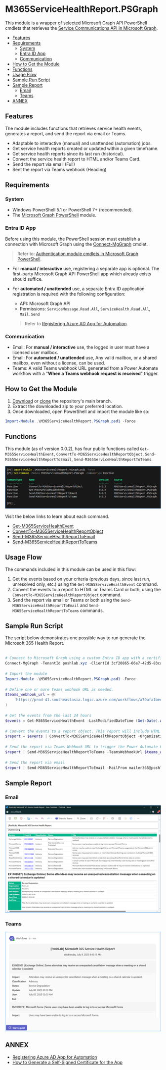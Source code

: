 # M365ServiceHealthReport.PSGraph

This module is a wrapper of selected Microsoft Graph API PowerShell cmdlets that retrieves the [Service Communications API in Microsoft Graph](https://learn.microsoft.com/en-us/graph/api/resources/service-communications-api-overview).

- [Features](#features)
- [Requirements](#requirements)
  - [System](#system)
  - [Entra ID App](#entra-id-app)
  - [Communication](#communication)
- [How to Get the Module](#how-to-get-the-module)
- [Functions](#functions)
- [Usage Flow](#usage-flow)
- [Sample Run Script](#sample-run-script)
- [Sample Report](#sample-report)
  - [Email](#email)
  - [Teams](#teams)
- [ANNEX](#annex)

## Features

The module includes functions that retrieves service health events, generates a report, and send the report via email or Teams.

- Adaptable to interactive (manual) and unattended (automation) jobs.
- Get service health reports created or updated within a given timeframe.
- Get service health reports since its last run (historical).
- Convert the service health report to HTML and/or Teams Card.
- Send the report via email (Full)
- Sent the report via Teams webhook (Heading)

## Requirements

### System

- Windows PowerShell 5.1 or PowerShell 7+ (recommended).
- The [Microsoft Graph PowerShell](https://learn.microsoft.com/en-us/powershell/microsoftgraph/installation) module.

### Entra ID App

Before using this module, the PowerShell session must establish a connection with Microsoft Graph using the [Connect-MgGraph](https://learn.microsoft.com/en-us/powershell/module/microsoft.graph.authentication/connect-mggraph) cmdlet.

> Refer to: [Authentication module cmdlets in Microsoft Graph PowerShell](https://learn.microsoft.com/en-us/powershell/microsoftgraph/authentication-commands).

- For **manual / interactive** use, registering a separate app is optional. The first-party Microsoft Graph API PowerShell app which already exists should suffice.

- For **automated / unattended** use, a separate Entra ID application registration is required with the following configuration:
  - API: Microsoft Graph API
  - Permissions: `ServiceMessage.Read.All`, `ServiceHealth.Read.All`, `Mail.Send`

  > Refer to [Registering Azure AD App for Automation](resource/docs/ANNEX/register-app/Registering-Azure-AD-App-for-Automation.md).

### Communication

- Email: For **manual / interactive** use, the logged in user must have a licensed user mailbox.
- Email: For **automated / unattended** use, Any valid mailbox, or a shared mailbox, even without a license, can be used.
- Teams: A valid Teams webhook URL generated from a Power Automate workflow with a "**When a Teams webhook request is received**" trigger.

## How to Get the Module

1. [Download](https://github.com/junecastillote/M365ServiceHealthReport.PSGraph/archive/refs/heads/main.zip) or [clone](https://github.com/junecastillote/M365ServiceHealthReport.PSGraph.git) the repository's main branch.
2. Extract the downloaded zip to your preferred location.
3. Once downloaded, open PowerShell and import the module like so:

  ```powershell
  Import-Module .\M365ServiceHealthReport.PSGraph.psd1 -Force
  ```

## Functions

This module (as of version 0.0.2), has four public functions called `Get-M365ServiceHealthEvent`, `ConvertTo-M365ServiceHealthReportObject`, `Send-M365ServiceHealthReportToEmail`, `Send-M365ServiceHealthReportToTeams`.

![Public functions](resource/images/functions.png)

Visit the below links to learn about each command.

- [Get-M365ServiceHealthEvent](resource/docs/Get-M365ServiceHealthEvent/Get-M365ServiceHealthEvent.md)
- [ConvertTo-M365ServiceHealthReportObject](resource/docs/ConvertTo-M365ServiceHealthReportObject/ConvertTo-M365ServiceHealthReportObject.md)
- [Send-M365ServiceHealthReportToEmail](resource/docs/Send-M365ServiceHealthReportToEmail/Send-M365ServiceHealthReportToEmail.md)
- [Send-M365ServiceHealthReportToTeams](resource/docs/Send-M365ServiceHealthReportToTeams/Send-M365ServiceHealthReportToTeams.md)

## Usage Flow

The commands included in this module can be used in this flow:

1. Get the events based on your criteria (previous days, since last run, unresolved only, etc.) using the `Get-M365ServiceHealthEvent` command.
2. Convert the events to a report to HTML or Teams Card or both, using the `ConvertTo-M365ServiceHealthReportObject` command.
3. Send the report via email or Teams or both using the `Send-M365ServiceHealthReportToEmail` and `Send-M365ServiceHealthReportToTeams` commands.

## Sample Run Script

The script below demonstrates one possible way to run generate the Microsoft 365 Health Report.

```PowerShell

# Connect to Microsoft Graph using a custom Entra ID app with a certificate credential.
Connect-MgGraph -TenantId poshlab.xyz -ClientId 3cf20865-66e7-42d5-83ca-0ba1fc7d6dbc -CertificateThumbprint 392010E284C3F9AB7A882DA50A31BCE4B2CBD3AE -NoWelcome

# Import the module
Import-Module .\M365ServiceHealthReport.PSGraph.psd1 -Force

# Define one or more Teams webhook URL as needed.
$teams_webhook_url = @(
    'https://prod-41.southeastasia.logic.azure.com/workflows/a79afa1becd845d0adb8d20f7f16eeba/triggers/manual/paths/invoke?api-version=2016-06-01&sp=%2Ftriggers%2Fmanual%2Frun&sv=1.0&sig=GzLlvK4jBB_XXXXXXXXXXXXXXXXXXX'
)

# Get the events from the last 24 hours
$events = Get-M365ServiceHealthEvent -LastModifiedDateTime (Get-Date).AddHours(-24)

# Convert the events to a report object. This report will include HTML and Teams Card content.
$report = $events | ConvertTo-M365ServiceHealthReportObject -OrganizationName PoshLab

# Send the report via Teams Webhook URL to trigger the Power Automate Flow
$report | Send-M365ServiceHealthReportToTeams -TeamsWebhookUrl $teams_webhook_url

# Send the report via email
$report | Send-M365ServiceHealthReportToEmail -MailFrom mailer365@poshlab.xyz -MailTo june@poshlab.xyz

```

## Sample Report

### Email

![Email Report](resource/images/email-report.png)

### Teams

![teams Report](resource/images/Teams-Report.png)

## ANNEX

- [Registering Azure AD App for Automation](resource/docs/ANNEX/register-app/Registering-Azure-AD-App-for-Automation.md)
- [How to Generate a Self-Signed Certificate for the App](resource/docs/ANNEX/new-cert/new-certificate.md)
